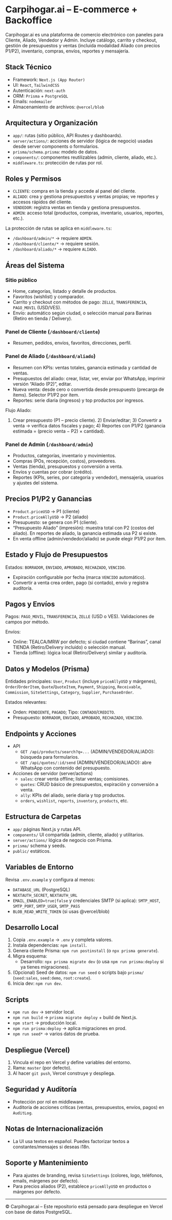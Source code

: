 # Carpihogar.ai – E‑commerce + Backoffice

Carpihogar.ai es una plataforma de comercio electrónico con paneles para Cliente, Aliado, Vendedor y Admin. Incluye catálogo, carrito y checkout, gestión de presupuestos y ventas (incluida modalidad Aliado con precios P1/P2), inventario, compras, envíos, reportes y mensajería.

## Stack Técnico

- Framework: `Next.js (App Router)`
- UI: `React`, `TailwindCSS`
- Autenticación: `next-auth`
- ORM: `Prisma` + `PostgreSQL`
- Emails: `nodemailer`
- Almacenamiento de archivos: `@vercel/blob`

## Arquitectura y Organización

- `app/`: rutas (sitio público, API Routes y dashboards).
- `server/actions/`: acciones de servidor (lógica de negocio) usadas desde server components o formularios.
- `prisma/schema.prisma`: modelo de datos.
- `components/`: componentes reutilizables (admin, cliente, aliado, etc.).
- `middleware.ts`: protección de rutas por rol.

## Roles y Permisos

- `CLIENTE`: compra en la tienda y accede al panel del cliente.
- `ALIADO`: crea y gestiona presupuestos y ventas propias; ve reportes y accesos rápidos del cliente.
- `VENDEDOR`: registra ventas en tienda y gestiona presupuestos.
- `ADMIN`: acceso total (productos, compras, inventario, usuarios, reportes, etc.).

La protección de rutas se aplica en `middleware.ts`:
- `/dashboard/admin/*` → requiere `ADMIN`.
- `/dashboard/cliente/*` → requiere sesión.
- `/dashboard/aliado/*` → requiere `ALIADO`.

## Áreas del Sistema

### Sitio público
- Home, categorías, listado y detalle de productos.
- Favoritos (wishlist) y comparador.
- Carrito y checkout con métodos de pago: `ZELLE`, `TRANSFERENCIA`, `PAGO_MOVIL` (USD/VES).
- Envío: automático según ciudad, o selección manual para Barinas (Retiro en tienda / Delivery).

### Panel de Cliente (`/dashboard/cliente`)
- Resumen, pedidos, envíos, favoritos, direcciones, perfil.

### Panel de Aliado (`/dashboard/aliado`)
- Resumen con KPIs: ventas totales, ganancia estimada y cantidad de ventas.
- Presupuestos del aliado: crear, listar, ver, enviar por WhatsApp, imprimir versión “Aliado (P2)”, editar.
- Nueva venta: desde cero o convertida desde presupuesto (precarga de ítems). Selector P1/P2 por ítem.
- Reportes: serie diaria (ingresos) y top productos por ingresos.

Flujo Aliado:
1) Crear presupuesto (P1 – precio cliente). 2) Enviar/editar; 3) Convertir a venta → verifica datos fiscales y pago; 4) Reportes con P1/P2 (ganancia estimada = (precio venta − P2) × cantidad).

### Panel de Admin (`/dashboard/admin`)
- Productos, categorías, inventario y movimientos.
- Compras (POs, recepción, costos), proveedores.
- Ventas (tienda), presupuestos y conversión a venta.
- Envíos y cuentas por cobrar (crédito).
- Reportes (KPIs, series, por categoría y vendedor), mensajería, usuarios y ajustes del sistema.

## Precios P1/P2 y Ganancias

- `Product.priceUSD` → P1 (cliente)
- `Product.priceAllyUSD` → P2 (aliado)
- Presupuesto: se genera con P1 (cliente).
- “Presupuesto Aliado” (impresión): muestra total con P2 (costos del aliado). En reportes de aliado, la ganancia estimada usa P2 si existe.
- En venta offline (admin/vendedor/aliado) se puede elegir P1/P2 por ítem.

## Estado y Flujo de Presupuestos

Estados: `BORRADOR`, `ENVIADO`, `APROBADO`, `RECHAZADO`, `VENCIDO`.
- Expiración configurable por fecha (marca `VENCIDO` automático).
- Convertir a venta crea orden, pago (si contado), envío y registra auditoría.

## Pagos y Envíos

Pagos: `PAGO_MOVIL`, `TRANSFERENCIA`, `ZELLE` (USD o VES). Validaciones de campos por método.

Envíos:
- Online: TEALCA/MRW por defecto; si ciudad contiene “Barinas”, canal TIENDA (Retiro/Delivery incluido) o selección manual.
- Tienda (offline): lógica local (Retiro/Delivery) similar y auditoría.

## Datos y Modelos (Prisma)

Entidades principales: `User`, `Product` (incluye `priceAllyUSD` y márgenes), `Order`/`OrderItem`, `Quote`/`QuoteItem`, `Payment`, `Shipping`, `Receivable`, `Commission`, `SiteSettings`, `Category`, `Supplier`, `PurchaseOrder`.

Estados relevantes:
- Orden: `PENDIENTE`, `PAGADO`; Tipo: `CONTADO`/`CREDITO`.
- Presupuesto: `BORRADOR`, `ENVIADO`, `APROBADO`, `RECHAZADO`, `VENCIDO`.

## Endpoints y Acciones

- API
  - `GET /api/products/search?q=...` (ADMIN/VENDEDOR/ALIADO): búsqueda para formularios.
  - `GET /api/quotes/:id/send` (ADMIN/VENDEDOR/ALIADO): abre WhatsApp con contenido del presupuesto.
- Acciones de servidor (server/actions)
  - `sales`: crear venta offline; listar ventas; comisiones.
  - `quotes`: CRUD básico de presupuestos, expiración y conversión a venta.
  - `ally`: KPIs del aliado, serie diaria y top productos.
  - `orders`, `wishlist`, `reports`, `inventory`, `products`, etc.

## Estructura de Carpetas

- `app/` páginas Next.js y rutas API.
- `components/` UI compartida (admin, cliente, aliado) y utilitarios.
- `server/actions/` lógica de negocio con Prisma.
- `prisma/` schema y seeds.
- `public/` estáticos.

## Variables de Entorno

Revisa `.env.example` y configura al menos:
- `DATABASE_URL` (PostgreSQL)
- `NEXTAUTH_SECRET`, `NEXTAUTH_URL`
- `EMAIL_ENABLED=true|false` y credenciales SMTP (si aplica): `SMTP_HOST`, `SMTP_PORT`, `SMTP_USER`, `SMTP_PASS`
- `BLOB_READ_WRITE_TOKEN` (si usas @vercel/blob)

## Desarrollo Local

1) Copia `.env.example` → `.env` y completa valores.
2) Instala dependencias: `npm install`.
3) Genera cliente Prisma: `npm run postinstall` (o `npx prisma generate`).
4) Migra esquema:
   - Desarrollo: `npx prisma migrate dev` (o usa `npm run prisma:deploy` si ya tienes migraciones).
5) (Opcional) Seed de datos: `npm run seed` o scripts bajo `prisma/` (`seed:sales`, `seed:demo`, `root:create`).
6) Inicia dev: `npm run dev`.

## Scripts

- `npm run dev` → servidor local.
- `npm run build` → `prisma migrate deploy` + build de Next.js.
- `npm start` → producción local.
- `npm run prisma:deploy` → aplica migraciones en prod.
- `npm run seed*` → varios datos de prueba.

## Despliegue (Vercel)

1) Vincula el repo en Vercel y define variables del entorno.
2) Rama: `master` (por defecto).
3) Al hacer `git push`, Vercel construye y despliega.

## Seguridad y Auditoría

- Protección por rol en middleware.
- Auditoría de acciones críticas (ventas, presupuestos, envíos, pagos) en `AuditLog`.

## Notas de Internacionalización

- La UI usa textos en español. Puedes factorizar textos a constantes/mensajes si deseas i18n.

## Soporte y Mantenimiento

- Para ajustes de branding, revisa `SiteSettings` (colores, logo, teléfonos, emails, márgenes por defecto).
- Para precios aliados (P2), establece `priceAllyUSD` en productos o márgenes por defecto.

---

© Carpihogar.ai – Este repositorio está pensado para despliegue en Vercel con base de datos PostgreSQL.
